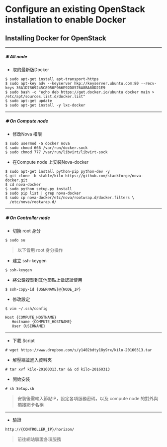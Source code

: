 # Configure an existing OpenStack installation to enable Docker
## Installing Docker for OpenStack

------
##### **✱ All node**

* 取的最新版Docker
```
$ sudo apt-get install apt-transport-https
$ sudo apt-key adv --keyserver hkp://keyserver.ubuntu.com:80 --recv-keys 36A1D7869245C8950F966E92D8576A8BA88D21E9
$ sudo bash -c "echo deb https://get.docker.io/ubuntu docker main > /etc/apt/sources.list.d/docker.list"
$ sudo apt-get update
$ sudo apt-get install -y lxc-docker
```

------
##### **✱ On Compute node**

* 修改Nova 權限
```
$ sudo usermod -G docker nova
$ sudo chmod 666 /var/run/docker.sock
$ sudo chmod 777 /var/run/libvirt/libvirt-sock
```

* 在Compute node 上安裝Nova-docker
```
$ sudo apt-get install python-pip python-dev -y
$ git clone -b stable/kilo https://github.com/stackforge/nova-docker.git
$ cd nova-docker
$ sudo python setup.py install
$ sudo pip list | grep nova-docker
$ sudo cp nova-docker/etc/nova/rootwrap.d/docker.filters \
  /etc/nova/rootwrap.d/
```

------
##### **✱ On Controller node**

* 切換 root 身分
```
$ sudo su
```
> 以下皆用 root 身分操作

* 建立 ssh-keygen
```
$ ssh-keygen
```

* 將公鑰複製到其他節點上做認證使用
```
$ ssh-copy-id {USERNAME}@{NODE_IP}
```

* 修改設定
```
$ vim ~/.ssh/config
```
```
Host {COMPUTE_HOSTNAME}
   Hostname {COMPUTE_HOSTNAME}
   User {USERNAME}
```

------
* 下載 Script
```
# wget https://www.dropbox.com/s/y1402bdty18y9rx/kilo-20160313.tar
```

* 解壓縮並進入資料夾
```
# tar xvf kilo-20160313.tar && cd kilo-20160313
```

* 開始安裝
```
# sh Setup.sh
```
> 安裝後需輸入節點IP，設定各項服務密碼，以及 compute node 的對外與橋接網卡名稱

------

* 驗證
```
http://{CONTROLLER_IP}/horizon/
```
> 前往網站驗證各項服務
